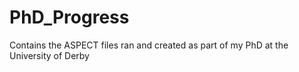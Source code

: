 # PhD_Progress
Contains the ASPECT files ran and created as part of my PhD at the University of Derby
